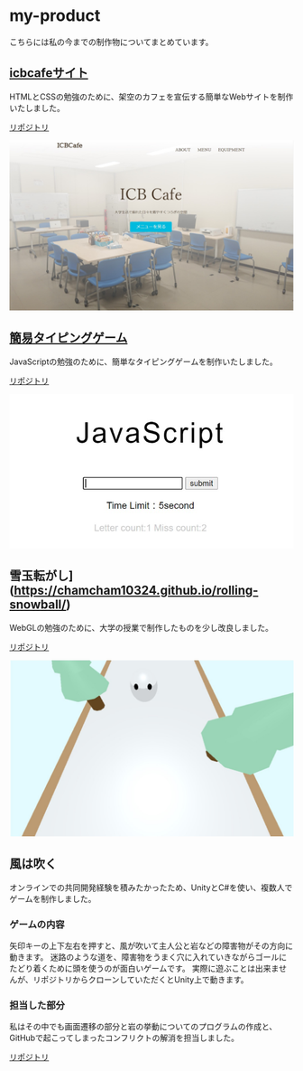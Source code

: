 # my-product

こちらには私の今までの制作物についてまとめています。

## [icbcafeサイト](https://chamcham10324.github.io/icbcafe.github.io/)
HTMLとCSSの勉強のために、架空のカフェを宣伝する簡単なWebサイトを制作いたしました。

[リポジトリ](https://github.com/chamcham10324/icbcafe.github.io)

![icbcafe-screenshot1](https://github.com/chamcham10324/my-product/blob/images/ICBCafe_screenshot1.jpg)

## [簡易タイピングゲーム](https://chamcham10324.github.io/typingTrialJS/)
JavaScriptの勉強のために、簡単なタイピングゲームを制作いたしました。

[リポジトリ](https://github.com/chamcham10324/typingTrialJS)

![typing-game-screenshot1](https://github.com/chamcham10324/my-product/blob/images/typingGame_screenshot1.jpg)

## 雪玉転がし](https://chamcham10324.github.io/rolling-snowball/)
WebGLの勉強のために、大学の授業で制作したものを少し改良しました。

[リポジトリ](https://github.com/chamcham10324/rolling-snowball)

![snowball-rolling-screenshot1](https://github.com/chamcham10324/my-product/blob/images/rollingsnowball_screenshot1.jpg)

## 風は吹く
オンラインでの共同開発経験を積みたかったため、UnityとC#を使い、複数人でゲームを制作しました。

### ゲームの内容
矢印キーの上下左右を押すと、風が吹いて主人公と岩などの障害物がその方向に動きます。
迷路のような道を、障害物をうまく穴に入れていきながらゴールにたどり着くために頭を使うのが面白いゲームです。
実際に遊ぶことは出来ませんが、リポジトリからクローンしていただくとUnity上で動きます。

### 担当した部分
私はその中でも画面遷移の部分と岩の挙動についてのプログラムの作成と、GitHubで起こってしまったコンフリクトの解消を担当しました。

[リポジトリ](https://github.com/chamcham10324/RigOnlineHackathon-TeamE)
